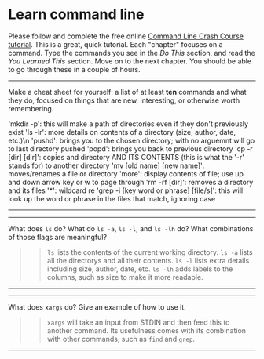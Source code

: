 # Learn command line

Please follow and complete the free online [Command Line Crash Course
tutorial](http://cli.learncodethehardway.org/book/). This is a great,
quick tutorial. Each "chapter" focuses on a command. Type the commands
you see in the _Do This_ section, and read the _You Learned This_
section. Move on to the next chapter. You should be able to go through
these in a couple of hours.


---

Make a cheat sheet for yourself: a list of at least **ten** commands and what they do, focused on things that are new, interesting, or otherwise worth remembering.

> > 
'mkdir -p': this will make a path of directories even if they don't previously exist
'ls -lr': more details on contents of a directory (size, author, date, etc.)\n
'pushd': brings you to the chosen directory; with no arguemnt will go to last directory pushed
'popd': brings you back to previous directory
'cp -r [dir] [dir]': copies and directory AND ITS CONTENTS (this is what the '-r' stands for) to another directory 
'mv [old name] [new name]': moves/renames a file or directory 
'more': display contents of file; use up and down arrow key or w to page through
'rm -rf [dir]': removes a directory and its files
'*': wildcard re
'grep -i [key word or phrase] [file/s]': this will look up the word or phrase in the files that match, ignoring case


---


---

What does `ls` do? What do `ls -a`, `ls -l`, and `ls -lh` do? What combinations of those flags are meaningful?

> > `ls` lists the contents of the current working directory. `ls -a` lists all the directorys and all their contents. `ls -l` lists extra details including size, author, date, etc. `ls -lh` adds labels to the columns, such as size to make it more readable. 

---


---

What does `xargs` do? Give an example of how to use it.

> > `xargs` will take an input from STDIN and then feed this to another command. Its usefulness comes with its combination with other commands, such as `find` and `grep`. 

---

